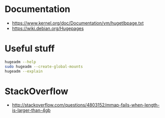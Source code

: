 # Documentation

* https://www.kernel.org/doc/Documentation/vm/hugetlbpage.txt
* https://wiki.debian.org/Hugepages

# Useful stuff

```sh
hugeadm --help
sudo hugeadm --create-global-mounts
hugeadm --explain
```

# StackOverflow

* http://stackoverflow.com/questions/4803152/mmap-fails-when-length-is-larger-than-4gb

